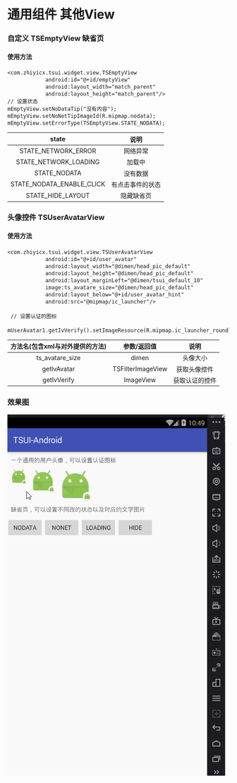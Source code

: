# 通用组件 其他View

### 自定义 TSEmptyView  缺省页
#### 使用方法

```
<com.zhiyicx.tsui.widget.view.TSEmptyView
            android:id="@+id/emptyView"
            android:layout_width="match_parent"
            android:layout_height="match_parent"/>
// 设置状态
mEmptyView.setNoDataTip("没有内容");
mEmptyView.setNoNetTipImageId(R.mipmap.nodata);
mEmptyView.setErrorType(TSEmptyView.STATE_NODATA);
```

|state|说明
|:---:|:---:|
|STATE_NETWORK_ERROR|网络异常|
|STATE_NETWORK_LOADING|加载中|
|STATE_NODATA|没有数据|
|STATE_NODATA_ENABLE_CLICK|有点击事件的状态|
|STATE_HIDE_LAYOUT|隐藏缺省页


### 头像控件 TSUserAvatarView
#### 使用方法

```
<com.zhiyicx.tsui.widget.view.TSUserAvatarView
            android:id="@+id/user_avatar"
            android:layout_width="@dimen/head_pic_default"
            android:layout_height="@dimen/head_pic_default"
            android:layout_marginLeft="@dimen/tsui_default_10"
            image:ts_avatare_size="@dimen/head_pic_default"
            android:layout_below="@+id/user_avatar_hint"
            android:src="@mipmap/ic_launcher"/>
            
 // 设置认证的图标
 mUserAvatar1.getIvVerify().setImageResource(R.mipmap.ic_launcher_round);
```

|方法名(包含xml与对外提供的方法)|参数/返回值|说明
|:---:|:---:|:---:|
|ts_avatare_size|dimen|头像大小|
|getIvAvatar|TSFilterImageView|获取头像控件|
|getIvVerify|ImageView|获取认证的控件

### 效果图

![效果](/image/View.gif)